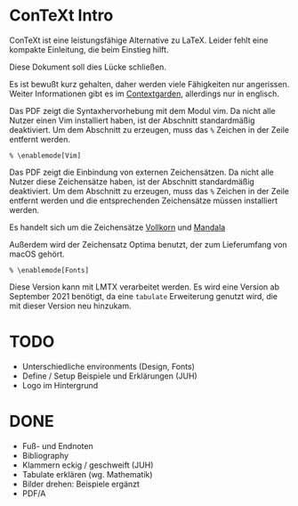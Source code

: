# ConTeXt Intro

ConTeXt ist eine leistungsfähige Alternative zu LaTeX.
Leider fehlt eine kompakte Einleitung, die beim Einstieg hilft.

Diese Dokument soll dies Lücke schließen.

Es ist bewußt kurz gehalten, daher werden viele Fähigkeiten nur angerissen. 
Weiter Informationen gibt es im 
[Contextgarden](https://wiki.contextgarden.net/Main_Page), allerdings nur in 
englisch.

Das PDF zeigt die Syntaxhervorhebung mit dem Modul vim.
Da nicht alle Nutzer einen Vim installiert haben,
ist der Abschnitt standardmäßig deaktiviert.
Um dem Abschnitt zu erzeugen, muss das `%` Zeichen in der Zeile entfernt 
werden.

~~~
% \enablemode[Vim]
~~~

Das PDF zeigt die Einbindung von externen Zeichensätzen.
Da nicht alle Nutzer diese Zeichensätze haben,
ist der Abschnitt standardmäßig deaktiviert.
Um dem Abschnitt zu erzeugen,
muss das `%` Zeichen in der Zeile entfernt werden 
und die entsprechenden Zeichensätze müssen installiert werden.

Es handelt sich um die Zeichensätze 
[Vollkorn](http://vollkorn-typeface.com) und 
[Mandala](http://www.softerviews.org/Fonts.html)

Außerdem wird der Zeichensatz Optima benutzt, der zum Lieferumfang von macOS 
gehört.

~~~
% \enablemode[Fonts]
~~~

Diese Version kann mit LMTX verarbeitet werden. Es wird eine Version ab 
September 2021 benötigt, da eine `tabulate` Erweiterung genutzt wird, die mit 
dieser Version neu hinzukam.

# TODO

 *  Unterschiedliche environments (Design, Fonts)
 *  Define / Setup Beispiele und Erklärungen (JUH)
 *  Logo im Hintergrund

# DONE

 *  Fuß- und Endnoten
 *  Bibliography
 *  Klammern eckig / geschweift (JUH)
 *  Tabulate erklären (wg. Mathematik)
 *  Bilder drehen: Beispiele ergänzt
 *  PDF/A
